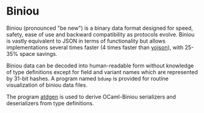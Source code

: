 Biniou
======

Biniou (pronounced "be new") is a binary data format designed for speed,
safety, ease of use and backward compatibility as protocols evolve.
Biniou is vastly equivalent to JSON in terms of functionality but allows
implementations several times faster (4 times faster than
[yojson](https://github.com/mjambon/yojson)), with
25-35% space savings.

Biniou data can be decoded into human-readable form without knowledge
of type definitions except for field and variant names which are
represented by 31-bit hashes. A program named `bdump` is provided for
routine visualization of biniou data files.

The program [atdgen](https://mjambon.github.io/atdgen-doc/)
is used to derive OCaml-Biniou serializers and
deserializers from type definitions.

